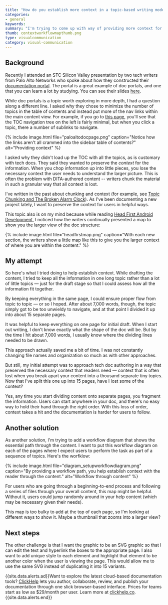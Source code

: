 ```yaml
---
title: "How do you establish more context in a topic-based writing model?"
categories:
- general
keywords: 
summary: "I'm trying to come up with way of providing more context for users in documentation. Providing context is essential to helping users understand how all the various pieces fit together. Without context, the information becomes fragmented and seems unorganized, maybe even random. I've tried a couple of approaches to establishing context -- consolidating the information more while I draft it, and also putting maps with signposts throughout the content. I still have a ways to go to figure this out."
thumb: contextworkflowmapthumb.png
type: visualcommunication
category: visual-communication
---
```


## Background

Recently I attended an STC Silicon Valley presentation by two tech writers from Palo Alto Networks who spoke about how they constructed their [documentation portal](https://www.paloaltonetworks.com/documentation/). The portal is a great example of doc portals, and one that you can learn a lot by studying. You can see their slides [here](http://www.stc-siliconvalley.org/2016/03/06/march-21-2016-building-a-documentation-portal/). 

While doc portals is a topic worth exploring in more depth, I had a question along a different line. I asked why they chose to minimize the number of topics in the table of contents and instead put more of the nav links within the main content view. For example, if you go to [this page](https://www.paloaltonetworks.com/documentation/71/pan-os/pan-os), you'll see that the TOC navigation tree on the left is fairly minimal, but when you click a topic, there a number of sublinks to navigate.

{% include image.html file="paloaltodocpage.png" caption="Notice how the links aren't all crammed into the sidebar table of contents?" alt="Providing context" %}

I asked why they didn't load up the TOC with all the topics, as is customary with tech docs. They said they wanted to preserve the *context* for the information. When you chop information up into little pieces, you lose the necessary context the user needs to understand the larger picture. This is often the problem with DITA-authored content -- writers chunk the material in such a granular way that all context is lost.

I've written in the past about chunking and context (for example, see [Topic Chunking and The Broken Alarm Clock](http://idratherbewriting.com/2011/04/27/topic-chunking-and-the-broken-clock/)). As I've been documenting a new project lately, I want to preserve the context for users in helpful ways. 

This topic also is on my mind because while reading [Head First Android Development](http://shop.oreilly.com/product/0636920029045.do), I noticed how the writers continually presented a map to show you the larger view of the doc structure:

{% include image.html file="headfirstmap.png" caption="With each new section, the writers show a little map like this to give you the larger context of where you are within the content." %}

## My attempt 

So here's what I tried doing to help establish context. While drafting the content, I tried to keep all the information in one long topic rather than a lot of little topics &mdash; just for the draft stage so that I could assess how all the information fit together.

By keeping everything in the same page, I could ensure proper flow from topic to topic &mdash; or so I hoped. After about 7,000 words, though, the topic simply got to be too unwieldy to navigate, and at that point I divided it up into about 15 separate pages. 

It was helpful to keep everything on one page for initial draft. When I start out writing, I don't know exactly what the shape of the doc will be. But by the time I hit about 7,000 words, I usually know where the dividing lines needed to be drawn. 

This approach actually saved me a bit of time. I was not constantly changing file names and organization so much as with other approaches.

But still, my initial attempt was to approach tech doc authoring in a way that preserved the necessary context that readers need &mdash; context that is often lost when you break apart your content into a thousand separate tiny topics. Now that I've split this one up into 15 pages, have I lost some of the context? 

Yes, any time you start dividing content onto separate pages, you fragment the information. Users can start anywhere in your doc, and there's no easy way to hold their hand through the right order. With this loss of order, context takes a hit and the documentation is harder for users to follow. 

## Another solution

As another solution, I'm trying to add a workflow diagram that shows the essential path through the content. I want to put this workflow diagram on each of the pages where I expect users to perform the task as part of a sequence of topics. Here's the worfklow:

{% include image.html file="diagram_setupworkflowdiagram.png" caption="By providing a workflow path, you help establish context with the reader through the content." alt="Workflow through content" %}

For users who are going through a beginning-to-end process and following a series of files through your overall content, this map might be helpful. Without it, users could jump randomly around in your help content (which may be necessary given their needs).

This map is too bulky to add at the top of each page, so I'm looking at different ways to show it. Maybe a thumbnail that zooms into a larger view?

## Next steps 

The other challenge is that I want the graphic to be an SVG graphic so that I can edit the text and hyperlink the boxes to the appropriate page. I also want to add unique style to each element and highlight that element to be another color when the user is viewing the page. This would allow me to use the same SVG instead of duplicating it into 15 variants.

{{site.data.alerts.ad}}Want to explore the latest cloud-based documentation tools? <a href="http://bit.ly/clickhelp">ClickHelp</a> lets you author, collaborate, review, and publish your documentation through one slick browser-based interface. Prices for teams start as low as $29/month per user. Learn more at <a href="http://bit.ly/clickhelp">clickhelp.co</a>.{{site.data.alerts.end}}


